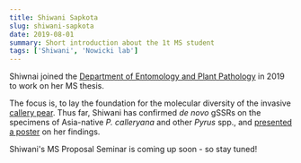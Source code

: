```yaml
---
title: Shiwani Sapkota
slug: shiwani-sapkota
date: 2019-08-01
summary: Short introduction about the 1t MS student
tags: ['Shiwani', 'Nowicki lab']
---
```


Shiwnai joined the [Department of Entomology and Plant Pathology](https://epp.tennessee.edu) in 2019 to work on her MS thesis. 

The focus is, to lay the foundation for the molecular diversity of the invasive [callery pear](database\projects\Pyrus-calleryana-SFRA-2019.md). Thus far, Shiwani has confirmed *de&nbsp;novo* gSSRs on the specimens of Asia-native *P.&nbsp;calleryana* and other *Pyrus* spp., and [presented a poster](database\news\30thUSDAforum.md) on her findings.

Shiwani's MS Proposal Seminar is coming up soon - so stay tuned!